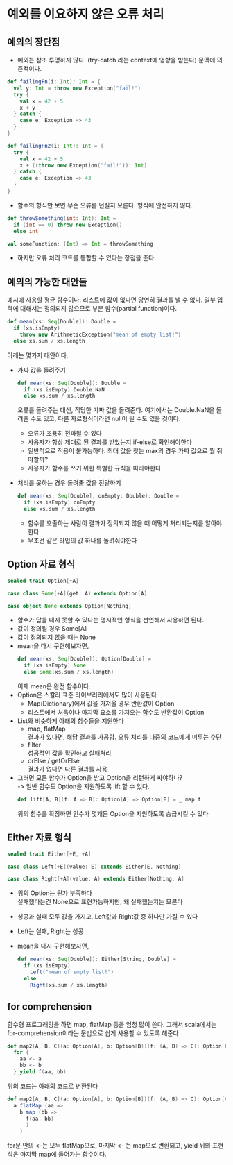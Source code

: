 # 예외를 이요하지 않은 오류 처리

## 예외의 장단점

- 예외는 참조 투명하지 않다. (try-catch 라는 context에 영향을 받는다) 문맥에 의존적이다.

```scala
def failingFn(i: Int): Int = {
  val y: Int = throw new Exception("fail!")
  try {
    val x = 42 + 5
    x + y
  } catch {
    case e: Exception => 43
  }
}

def failingFn2(i: Int): Int = {
  try {
    val x = 42 + 5
    x + ((throw new Exception("fail!")): Int)
  } catch {
    case e: Exception => 43
  }
}
```

- 함수의 형식만 보면 무슨 오류를 던질지 모른다. 형식에 안전하지 않다.

```scala
def throwSomething(int: Int): Int =
  if (int == 0) throw new Exception()
  else int

val someFunction: (Int) => Int = throwSomething
```

- 하지만 오류 처리 코드를 통합할 수 있다는 장점을 준다.

## 예외의 가능한 대안들

예시에 사용할 평균 함수이다.
리스트에 값이 없다면 당연히 결과를 낼 수 없다.
일부 입력에 대해서는 정의되지 않으므로 부분 함수(partial function)이다.

```scala
def mean(xs: Seq[Double]): Double =
  if (xs.isEmpty)
    throw new ArithmeticException("mean of empty list!")
  else xs.sum / xs.length
```

아래는 몇가지 대안이다.

- 가짜 값을 돌려주기
  ```scala
  def mean(xs: Seq[Double]): Double =
    if (xs.isEmpty) Double.NaN
    else xs.sum / xs.length
  ```
  오류를 돌려주는 대신, 적당한 가짜 값을 돌려준다. 여기에서는 Double.NaN을 돌려줄 수도 있고, 다른 자료형식이라면 null이 될
  수도 있을 것이다.
    - 오류가 조용히 전파될 수 있다
    - 사용자가 항상 제대로 된 결과를 받았는지 if-else로 확인해야한다
    - 일반적으로 적용이 불가능하다. 최대 값을 찾는 max의 경우 가짜 값으로 뭘 줘야할까?
    - 사용자가 함수를 쓰기 위한 특별한 규칙을 따라야한다
- 처리를 못하는 경우 돌려줄 값을 전달하기

  ```scala
  def mean(xs: Seq[Double], onEmpty: Double): Double =
    if (xs.isEmpty) onEmpty
    else xs.sum / xs.length
  ```
    - 함수를 호출하는 사람이 결과가 정의되지 않을 때 어떻게 처리되는지를 알아야한다
    - 무조건 같은 타입의 값 하나를 돌려줘야한다

## Option 자료 형식

```scala
sealed trait Option[+A]

case class Some[+A](get: A) extends Option[A]

case object None extends Option[Nothing]
```

- 함수가 답을 내지 못할 수 있다는 명시적인 형식을 선언해서 사용하면 된다.
- 값이 정의될 경우 Some[A]
- 값이 정의되지 않을 때는 None
- mean을 다시 구현해보자면,
  ```scala
  def mean(xs: Seq[Double]): Option[Double] =
    if (xs.isEmpty) None
    else Some(xs.sum / xs.length)
  ```
  이제 mean은 완전 함수이다.
- Option은 스칼라 표준 라이브러리에서도 많이 사용된다
    - Map(Dictionary)에서 값을 가져올 경우 반환값이 Option
    - 리스트에서 처음이나 마지막 요소를 가져오는 함수도 반환값이 Option
- List와 비슷하게 아래의 함수들을 지원한다
    - map, flatMap \
      결과가 있다면, 해당 결과를 가공함. 오류 처리를 나중의 코드에게 미루는 수단
    - filter \
      성공적인 값을 확인하고 실패처리
    - orElse / getOrElse \
      결과가 없다면 다른 결과를 사용
- 그러면 모든 함수가 Option을 받고 Option을 리턴하게 짜야하나? \
  -> 일반 함수도 Option을 지원하도록 lift 할 수 있다.
  ```scala
  def lift[A, B](f: A => B): Option[A] => Option[B] = _ map f
  ```
  위의 함수를 확장하면 인수가 몇개든 Option을 지원하도록 승급시킬 수 있다

## Either 자료 형식

```scala
sealed trait Either[+E, +A]

case class Left[+E](value: E) extends Either[E, Nothing]

case class Right[+A](value: A) extends Either[Nothing, A]
```

- 위의 Option는 뭔가 부족하다 \
  실패했다는건 None으로 표현가능하지만, 왜 실패했는지는 모른다
- 성공과 실패 모두 값을 가지고, Left값과 Right값 중 하나만 가질 수 있다
- Left는 실패, Right는 성공
- mean을 다시 구현해보자면,

  ```scala
  def mean(xs: Seq[Double]): Either[String, Double] =
    if (xs.isEmpty)
      Left("mean of empty list!")
    else
      Right(xs.sum / xs.length)
  ```

## for comprehension

함수형 프로그래밍을 하면 map, flatMap 등을 엄청 많이 쓴다.
그래서 scala에서는 for-comprehension이라는 문법으로 쉽게 사용할 수 있도록 해준다

```scala
def map2[A, B, C](a: Option[A], b: Option[B])(f: (A, B) => C): Option[C] =
  for {
    aa <- a
    bb <- b
  } yield f(aa, bb)
```

위의 코드는 아래의 코드로 변환된다

```scala
def map2[A, B, C](a: Option[A], b: Option[B])(f: (A, B) => C): Option[C] =
  a flatMap (aa =>
    b map (bb =>
      f(aa, bb)
      )
    )
```

for문 안의 <-는 모두 flatMap으로, 마지막 <- 는 map으로 변환되고, yield 뒤의 표현식은 마지막 map에 들어가는 함수이다.
